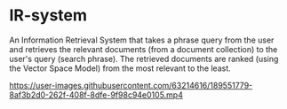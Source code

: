 # IR-system
An Information Retrieval System that takes a phrase query from the user and retrieves the relevant documents (from a document collection) to the user's query (search phrase). The retrieved documents are ranked (using the Vector Space Model) from the most relevant to the least.



https://user-images.githubusercontent.com/63214616/189551779-8af3b2d0-262f-408f-8dfe-9f98c94e0105.mp4

